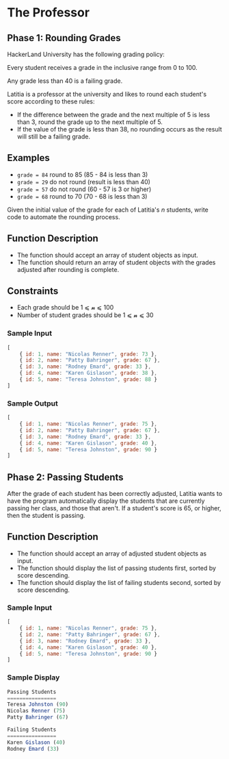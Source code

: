 # The Professor

## Phase 1: Rounding Grades

HackerLand University has the following grading policy:

Every student receives a grade in the inclusive range from 0 to 100.

Any grade less than 40 is a failing grade.

Latitia is a professor at the university and likes to round each student's score according to these rules:

* If the difference between the grade and the next multiple of 5 is less than 3, round the grade up to the next multiple of 5.
* If the value of the grade is less than 38, no rounding occurs as the result will still be a failing grade.

## Examples

* `grade = 84` round to 85 (85 - 84 is less than 3)
* `grade = 29` do not round (result is less than 40)
* `grade = 57` do not round (60 - 57 is 3 or higher)
* `grade = 68` round to 70 (70 - 68 is less than 3)

Given the initial value of the grade for each of Latitia's _n_ students, write code to automate the rounding process.

## Function Description

* The function should accept an array of student objects as input.
* The function should return an array of student objects with the grades adjusted after rounding is complete.

## Constraints

* Each grade should be 1 ⩽ 𝓷 ⩽ 100
* Number of student grades should be 1 ⩽ 𝓷 ⩽ 30

### Sample Input

```js
[
    { id: 1, name: "Nicolas Renner", grade: 73 },
    { id: 2, name: "Patty Bahringer", grade: 67 },
    { id: 3, name: "Rodney Emard", grade: 33 },
    { id: 4, name: "Karen Gislason", grade: 38 },
    { id: 5, name: "Teresa Johnston", grade: 88 }
]
```

### Sample Output

```js
[
    { id: 1, name: "Nicolas Renner", grade: 75 },
    { id: 2, name: "Patty Bahringer", grade: 67 },
    { id: 3, name: "Rodney Emard", grade: 33 },
    { id: 4, name: "Karen Gislason", grade: 40 },
    { id: 5, name: "Teresa Johnston", grade: 90 }
]
```

## Phase 2: Passing Students

After the grade of each student has been correctly adjusted, Latitia wants to have the program automatically display the students that are currently passing her class, and those that aren't. If a student's score is 65, or higher, then the student is passing.

## Function Description

* The function should accept an array of adjusted student objects as input.
* The function should display the list of passing students first, sorted by score descending.
* The function should display the list of failing students second, sorted by score descending.

### Sample Input

```js
[
    { id: 1, name: "Nicolas Renner", grade: 75 },
    { id: 2, name: "Patty Bahringer", grade: 67 },
    { id: 3, name: "Rodney Emard", grade: 33 },
    { id: 4, name: "Karen Gislason", grade: 40 },
    { id: 5, name: "Teresa Johnston", grade: 90 }
]
```

### Sample Display

```js
Passing Students
================
Teresa Johnston (90)
Nicolas Renner (75)
Patty Bahringer (67)

Failing Students
================
Karen Gislason (40)
Rodney Emard (33)
```